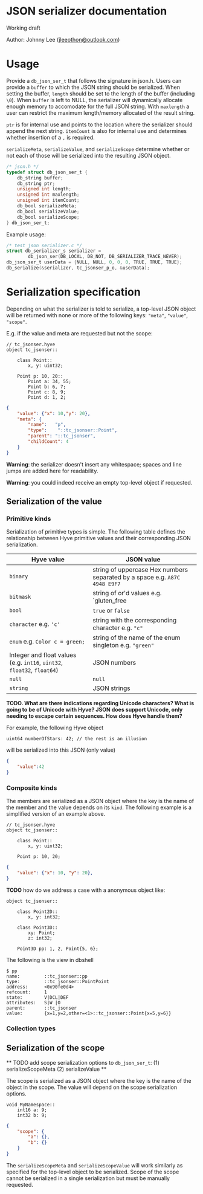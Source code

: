 # JSON serializer documentation

Working draft

Author: Johnny Lee (jleeothon@outlook.com)

# Usage

Provide a `db_json_ser_t` that follows the signature in json.h. Users can provide a `buffer` to which the JSON string should be serialized. When setting the buffer, `length` should be set to the length of the buffer (including `\0`). When `buffer` is left to NULL, the serializer will dynamically allocate enough memory to accomodate for the full JSON string. With `maxlength` a user can restrict the maximum length/memory allocated of the result string.

`ptr` is for internal use and points to the location where the serializer should append the next string. `itemCount` is also for internal use and determines whether insertion of a `,` is required.

`serializeMeta`, `serializeValue`, and `serializeScope` determine whether or not each of those will be serialized into the resulting JSON object.

```C
/* json.h */
typedef struct db_json_ser_t {
    db_string buffer;
    db_string ptr;
    unsigned int length;
    unsigned int maxlength;
    unsigned int itemCount;
    db_bool serializeMeta;
    db_bool serializeValue;
    db_bool serializeScope;
} db_json_ser_t;
```

Example usage:

```C
/* test json serializer.c */
struct db_serializer_s serializer = 
        db_json_ser(DB_LOCAL, DB_NOT, DB_SERIALIZER_TRACE_NEVER);
db_json_ser_t userData = {NULL, NULL, 0, 0, 0, TRUE, TRUE, TRUE};
db_serialize(&serializer, tc_jsonser_p_o, &userData);
```

# Serialization specification

Depending on what the serializer is told to serialize, a top-level JSON object will be returned with none or more of the following keys: `"meta"`, `"value"`, `"scope"`.

E.g. if the value and meta are requested but not the scope:

```Hyve
// tc_jsonser.hyve
object tc_jsonser::

    class Point::
        x, y: uint32;

    Point p: 10, 20::
        Point a: 34, 55;
        Point b: 6, 7;
        Point c: 8, 9;
        Point d: 1, 2;
```

```json
{
    "value": {"x": 10,"y": 20},
    "meta": {
        "name":   "p",
        "type":    "::tc_jsonser::Point",
        "parent": "::tc_jsonser",
        "childCount": 4
    }
}

```

**Warning**: the serializer doesn't insert any whitespace; spaces and line jumps are added here for readability.

**Warning**: you could indeed receive an empty top-level object if requested.

## Serialization of the value

### Primitive kinds

Serialization of primitive types is simple. The following table defines the relationship between Hyve primitive values and their corresponding JSON serialization.

| Hyve value | JSON value
-------------|-----------
| `binary` | string of uppercase Hex numbers separated by a space e.g. `A87C 4948 E9F7`
| `bitmask` | string of or'd values e.g. `gluten_free|peanut_free|lactose_free`
| `bool` | `true` or `false`
| `character` e.g. `'c'` | string with the corresponding character e.g. `"c"`
| `enum` e.g. `Color c = green;` | string of the name of the enum singleton e.g. `"green"`
| Integer and float values (e.g. `int16`, `uint32`, `float32`, `float64`) | JSON numbers
| `null` |  `null`
| `string` | JSON strings

**TODO. What are there indications regarding Unicode characters? What is going to be of Unicode with Hyve? JSON does support Unicode, only needing to escape certain sequences. How does Hyve handle them?**

For example, the following Hyve object

```Hyve
uint64 numberOfStars: 42; // the rest is an illusion
```

will be serialized into this JSON (only value)

```json
{
    "value":42
}
```

### Composite kinds

The members are serialized as a JSON object where the key is the name of the member and the value depends on its `kind`. The following example is a simplified version of an example above.

```Hyve
// tc_jsonser.hyve
object tc_jsonser::

    class Point::
        x, y: uint32;

    Point p: 10, 20;
```

```json
{
    "value": {"x": 10, "y": 20},
}
```


**TODO** how do we address a case with a anonymous object like:

```
object tc_jsonser::

    class Point2D::
        x, y: int32;

    class Point3D::
        xy: Point;
        z: int32;

    Point3D pp: 1, 2, Point{5, 6};
```

The following is the view in dbshell

```
$ pp
name:         ::tc_jsonser::pp
type:         ::tc_jsonser::PointPoint
address:      <0x90fe0d4>
refcount:     1
state:        V|DCL|DEF
attributes:   S|W |O 
parent:       ::tc_jsonser
value:        {x=1,y=2,other=<1>::tc_jsonser::Point{x=5,y=6}}
```


### Collection types



## Serialization of the scope

** TODO add scope serialization options to `db_json_ser_t`: (1) serializeScopeMeta (2) serializeValue **

The scope is serialized as a JSON object where the key is the name of the object in the scope. The value will depend on the scope serialization options.


```Hyve
void MyNamespace::
    int16 a: 9;
    int32 b: 9;
```

```JSON
{
    "scope": {
        "a": {},
        "b": {}
    }
}
```

The `serializeScopeMeta` and `serializeScopeValue` will work similarly as specified for the top-level object to be serialized. Scope of the scope cannot be serialized in a single serialization but must be manually requested.

